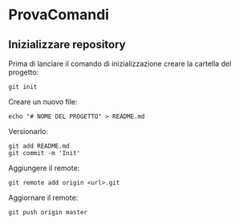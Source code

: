 # ProvaComandi

## Inizializzare repository

Prima di lanciare il comando di inizializzazione creare la cartella del progetto:

```
git init
```

Creare un nuovo file:

```
echo "# NOME DEL PROGETTO" > README.md
```

Versionarlo:

```
git add README.md
git commit -m 'Init'
```

Aggiungere il remote:

```
git remote add origin <url>.git
```

Aggiornare il remote:

```
git push origin master
```
